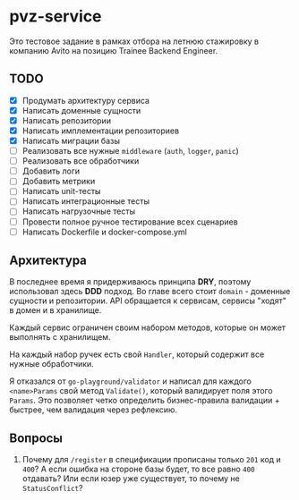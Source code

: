 # pvz-service

Это тестовое задание в рамках отбора на летнюю стажировку в компанию Avito на позицию Trainee Backend Engineer.

## TODO

- [x] Продумать архитектуру сервиса
- [x] Написать доменные сущности
- [x] Написать репозитории
- [x] Написать имплементации репозиториев
- [x] Написать миграции базы
- [ ] Реализовать все нужные `middleware` (`auth`, `logger`, `panic`)
- [ ] Реализовать все обработчики
- [ ] Добавить логи
- [ ] Добавить метрики
- [ ] Написать unit-тесты
- [ ] Написать интеграционные тесты
- [ ] Написать нагрузочные тесты
- [ ] Провести полное ручное тестирование всех сценариев
- [ ] Написать Dockerfile и docker-compose.yml

## Архитектура

В последнее время я придерживаюсь принципа **DRY**, поэтому использовал здесь **DDD** подход. Во главе всего стоит `domain` - доменные сущности и репозитории. API обращается к сервисам, сервисы "ходят" в домен и в хранилище.

Каждый сервис ограничен своим набором методов, которые он может выполнять с хранилищем.

На каждый набор ручек есть свой `Handler`, который содержит все нужные обработчики.

Я отказался от `go-playground/validator` и написал для каждого `<name>Params` свой метод `Validate()`, который валидирует поля этого `Params`. Это позволяет четко определить бизнес-правила валидации + быстрее, чем валидация через рефлексию. 

## Вопросы

1. Почему для `/register` в спецификации прописаны только `201` код и `400`? А если ошибка на стороне базы будет, то все равно `400` отдавать? Или если юзер уже существует, то почему не `StatusConflict`?